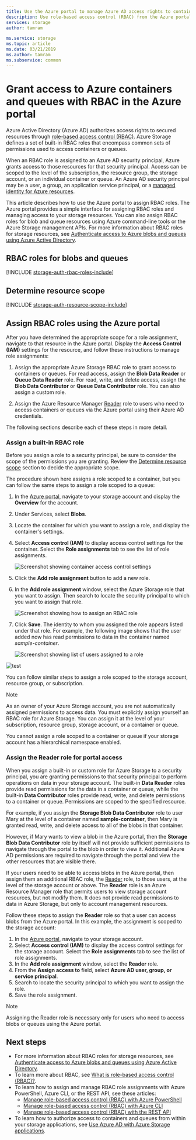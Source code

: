```yaml
---
title: Use the Azure portal to manage Azure AD access rights to containers and queues with RBAC - Azure Storage | Microsoft Docs
description: Use role-based access control (RBAC) from the Azure portal to assign access to containers and queues to security principals. Azure Storage supports built-in and custom RBAC roles for authentication via Azure AD.
services: storage
author: tamram

ms.service: storage
ms.topic: article
ms.date: 03/21/2019
ms.author: tamram
ms.subservice: common
---
```


# Grant access to Azure containers and queues with RBAC in the Azure portal

Azure Active Directory (Azure AD) authorizes access rights to secured resources through [role-based access control (RBAC)](../../role-based-access-control/overview.md). Azure Storage defines a set of built-in RBAC roles that encompass common sets of permissions used to access containers or queues. 

When an RBAC role is assigned to an Azure AD security principal, Azure grants access to those resources for that security principal. Access can be scoped to the level of the subscription, the resource group, the storage account, or an individual container or queue. An Azure AD security principal may be a user, a group, an application service principal, or a [managed identity for Azure resources](../../active-directory/managed-identities-azure-resources/overview.md).

This article describes how to use the Azure portal to assign RBAC roles. The Azure portal provides a simple interface for assigning RBAC roles and managing access to your storage resources. You can also assign RBAC roles for blob and queue resources using Azure command-line tools or the Azure Storage management APIs. For more information about RBAC roles for storage resources, see [Authenticate access to Azure blobs and queues using Azure Active Directory](storage-auth-aad.md). 

## RBAC roles for blobs and queues

[!INCLUDE [storage-auth-rbac-roles-include](../../../includes/storage-auth-rbac-roles-include.md)]

## Determine resource scope 

[!INCLUDE [storage-auth-resource-scope-include](../../../includes/storage-auth-resource-scope-include.md)]

## Assign RBAC roles using the Azure portal

After you have determined the appropriate scope for a role assignment, navigate to that resource in the Azure portal. Display the **Access Control (IAM)** settings for the resource, and follow these instructions to manage role assignments:

1. Assign the appropriate Azure Storage RBAC role to grant access to containers or queues. For read access, assign the **Blob Data Reader** or **Queue Data Reader** role. For read, write, and delete access, assign the **Blob Data Contributor** or **Queue Data Contributor** role. You can also assign a custom role.

1. Assign the Azure Resource Manager [Reader](../../role-based-access-control/built-in-roles.md#reader) role to users who need to access containers or queues via the Azure portal using their Azure AD credentials. 

The following sections describe each of these steps in more detail.

### Assign a built-in RBAC role

Before you assign a role to a security principal, be sure to consider the scope of the permissions you are granting. Review the [Determine resource scope](#determine-resource-scope) section to decide the appropriate scope.

The procedure shown here assigns a role scoped to a container, but you can follow the same steps to assign a role scoped to a queue: 

1. In the [Azure portal](https://portal.azure.com), navigate to your storage account and display the **Overview** for the account.
1. Under Services, select **Blobs**. 
1. Locate the container for which you want to assign a role, and display the container's settings. 
1. Select **Access control (IAM)** to display access control settings for the container. Select the **Role assignments** tab to see the list of role assignments.

    ![Screenshot showing container access control settings](media/storage-auth-aad-rbac-portal/portal-access-control-container.png)

1. Click the **Add role assignment** button to add a new role.
1. In the **Add role assignment** window, select the Azure Storage role that you want to assign. Then search to locate the security principal to which you want to assign that role.

    ![Screenshot showing how to assign an RBAC role](media/storage-auth-aad-rbac-portal/add-rbac-role.png)

1. Click **Save**. The identity to whom you assigned the role appears listed under that role. For example, the following image shows that the user added now has read permissions to data in the container named *sample-container*.

    ![Screenshot showing list of users assigned to a role](media/storage-auth-aad-rbac-portal/container-scoped-role.png)

![test](media/storage-auth-aad-rbac-portal.md/test.png)

You can follow similar steps to assign a role scoped to the storage account, resource group, or subscription.

> [!NOTE]
> As an owner of your Azure Storage account, you are not automatically assigned permissions to access data. You must explicitly assign yourself an RBAC role for Azure Storage. You can assign it at the level of your subscription, resource group, storage account, or a container or queue.
> 
> You cannot assign a role scoped to a container or queue if your storage account has a hierarchical namespace enabled.

### Assign the Reader role for portal access

When you assign a built-in or custom role for Azure Storage to a security principal, you are granting permissions to that security principal to perform operations on data in your storage account. The built-in **Data Reader** roles provide read permissions for the data in a container or queue, while the built-in **Data Contributor** roles provide read, write, and delete permissions to a container or queue. Permissions are scoped to the specified resource.  

For example, if you assign the **Storage Blob Data Contributor** role to user Mary at the level of a container named **sample-container**, then Mary is granted read, write, and delete access to all of the blobs in that container.

However, if Mary wants to view a blob in the Azure portal, then the **Storage Blob Data Contributor** role by itself will not provide sufficient permissions to navigate through the portal to the blob in order to view it. Additional Azure AD permissions are required to navigate through the portal and view the other resources that are visible there.

If your users need to be able to access blobs in the Azure portal, then assign them an additional RBAC role, the [Reader](../../role-based-access-control/built-in-roles.md#reader) role, to those users, at the level of the storage account or above. The **Reader** role is an Azure Resource Manager role that permits users to view storage account resources, but not modify them. It does not provide read permissions to data in Azure Storage, but only to account management resources.

Follow these steps to assign the **Reader** role so that a user can access blobs from the Azure portal. In this example, the assignment is scoped to the storage account:

1. In the [Azure portal](https://portal.azure.com), navigate to your storage account.
1. Select **Access control (IAM)** to display the access control settings for the storage account. Select the **Role assignments** tab to see the list of role assignments.
1. In the **Add role assignment** window, select the **Reader** role. 
1. From the **Assign access to** field, select **Azure AD user, group, or service principal**.
1. Search to locate the security principal to which you want to assign the role.
1. Save the role assignment.

> [!NOTE]
> Assigning the Reader role is necessary only for users who need to access blobs or queues using the Azure portal. 

## Next steps

- For more information about RBAC roles for storage resources, see [Authenticate access to Azure blobs and queues using Azure Active Directory](storage-auth-aad.md). 
- To learn more about RBAC, see [What is role-based access control (RBAC)?](../../role-based-access-control/overview.md).
- To learn how to assign and manage RBAC role assignments with Azure PowerShell, Azure CLI, or the REST API, see these articles:
    - [Manage role-based access control (RBAC) with Azure PowerShell](../../role-based-access-control/role-assignments-powershell.md)
    - [Manage role-based access control (RBAC) with Azure CLI](../../role-based-access-control/role-assignments-cli.md)
    - [Manage role-based access control (RBAC) with the REST API](../../role-based-access-control/role-assignments-rest.md)
- To learn how to authorize access to containers and queues from within your storage applications, see [Use Azure AD with Azure Storage applications](storage-auth-aad-app.md).
